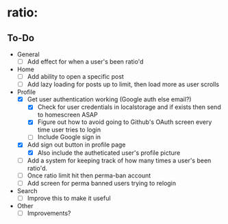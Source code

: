 # ratio:
## To-Do
* General
    - [ ] Add effect for when a user's been ratio'd
* Home
    - [ ] Add ability to open a specific post
    - [ ] Add lazy loading for posts up to limit, then load more as user scrolls
* Profile
    - [x] Get user authentication working (Google auth else email?)
        - [x] Check for user credentials in localstorage and if exists then send to homescreen ASAP
        - [x] Figure out how to avoid going to Github's OAuth screen every time user tries to login
        - [ ] Include Google sign in
    - [x] Add sign out button in profile page
        - [x] Also include the autheticated user's profile picture
    - [ ] Add a system for keeping track of how many times a user's been ratio'd.
    - [ ] Once ratio limit hit then perma-ban account
    - [ ] Add screen for perma banned users trying to relogin
* Search
    - [ ] Improve this to make it useful
* Other
    - [ ] Improvements?